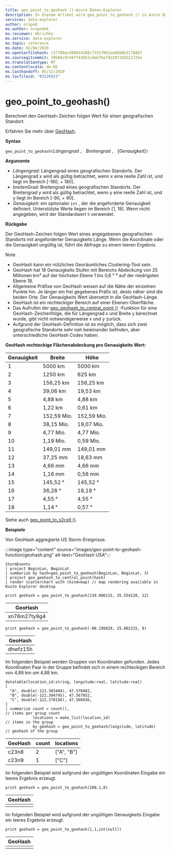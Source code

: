 ```yaml
---
title: geo_point_to_geohash ()-Azure Daten-Explorer
description: In diesem Artikel wird geo_point_to_geohash () in Azure Daten-Explorer beschrieben.
services: data-explorer
author: orspod
ms.author: orspodek
ms.reviewer: mbrichko
ms.service: data-explorer
ms.topic: reference
ms.date: 02/04/2020
ms.openlocfilehash: c37789ac490814288c7331f0b1ae86b8b2178d67
ms.sourcegitcommit: 39b04c97e9ff43052cdeb7be7422072d2b21725e
ms.translationtype: MT
ms.contentlocale: de-DE
ms.lasthandoff: 05/12/2020
ms.locfileid: "83226923"
---
```

# <a name="geo_point_to_geohash"></a>geo_point_to_geohash()

Berechnet den GeoHash-Zeichen folgen Wert für einen geografischen Standort.

Erfahren Sie mehr über [GeoHash](https://en.wikipedia.org/wiki/Geohash).  

**Syntax**

`geo_point_to_geohash(`*Längengrad* `, ` *Breitengrad* `, ` [*Genauigkeit*]`)`

**Argumente**

* *Längengrad*: Längengrad eines geografischen Standorts. Der Längengrad x wird als gültig betrachtet, wenn x eine reelle Zahl ist, und liegt im Bereich [-180, + 180]. 
* *breiten*Grad: Breitengrad eines geografischen Standorts. Der Breitengrad y wird als gültig betrachtet, wenn y eine reelle Zahl ist, und y liegt im Bereich [-90, + 90]. 
* *Genauigkeit*: ein optionaler `int` , der die angeforderte Genauigkeit definiert. Unterstützte Werte liegen im Bereich [1, 18]. Wenn nicht angegeben, wird der Standardwert `5` verwendet.

**Rückgabe**

Der GeoHash-Zeichen folgen Wert eines angegebenen geografischen Standorts mit angeforderter Genauigkeits Länge. Wenn die Koordinate oder die Genauigkeit ungültig ist, führt die Abfrage zu einem leeren Ergebnis.

> [!NOTE]
>
> * GeoHash kann ein nützliches Georäumliches Clustering-Tool sein.
> * GeoHash hat 18 Genauigkeits Stufen mit Bereichs Abdeckung von 25 Millionen km² auf der höchsten Ebene 1 bis 0,6 ° ² auf der niedrigsten Ebene 18.
> * Allgemeine Präfixe von GeoHash weisen auf die Nähe der einzelnen Punkte hin. Je länger ein frei gegebenes Präfix ist, desto näher sind die beiden Orte. Der Genauigkeits Wert übersetzt in die GeoHash-Länge.
> * GeoHash ist ein rechteckiger Bereich auf einer Ebenen-Oberfläche.
> * Das Aufrufen der [geo_geohash_to_central_point ()](geo-geohash-to-central-point-function.md) -Funktion für eine GeoHash-Zeichenfolge, die für Längengrad x und Breite y berechnet wurde, gibt nicht notwendigerweise x und y zurück.
> * Aufgrund der GeoHash-Definition ist es möglich, dass sich zwei geografische Standorte sehr nah beieinander befinden, aber unterschiedliche GeoHash Codes haben.

**GeoHash rechteckige Flächenabdeckung pro Genauigkeits Wert:**

| Genauigkeit | Breite     | Höhe    |
|----------|-----------|-----------|
| 1        | 5000 km   | 5000 km   |
| 2        | 1250 km   | 625 km    |
| 3        | 156,25 km | 156,25 km |
| 4        | 39,06 km  | 19,53 km  |
| 5        | 4,88 km   | 4,88 km   |
| 6        | 1,22 km   | 0,61 km   |
| 7        | 152,59 Mio.  | 152,59 Mio.  |
| 8        | 38,15 Mio.   | 19,07 Mio.   |
| 9        | 4,77 Mio.    | 4,77 Mio.    |
| 10       | 1,19 Mio.    | 0,59 Mio.    |
| 11       | 149,01 mm | 149,01 mm |
| 12       | 37,25 mm  | 18,63 mm  |
| 13       | 4,66 mm   | 4,66 mm   |
| 14       | 1,16 mm   | 0,58 mm   |
| 15       | 145,52 °  | 145,52 °  |
| 16       | 36,28 °   | 18,19 °   |
| 17       | 4,55 °    | 4,55 °    |
| 18       | 1,14 °    | 0,57 °    |

Siehe auch [geo_point_to_s2cell ()](geo-point-to-s2cell-function.md).

**Beispiele**

Von GeoHash aggregierte US Storm-Ereignisse.

:::image type="content" source="images/geo-point-to-geohash-function/geohash.png" alt-text="GeoHash USA":::

<!-- csl: https://help.kusto.windows.net/Samples -->
```kusto
StormEvents
| project BeginLon, BeginLat
| summarize by hash=geo_point_to_geohash(BeginLon, BeginLat, 3)
| project geo_geohash_to_central_point(hash)
| render scatterchart with (kind=map) // map rendering available in Kusto Explorer desktop
```

<!-- csl: https://help.kusto.windows.net/Samples -->
```kusto
print geohash = geo_point_to_geohash(139.806115, 35.554128, 12)  
```

| GeoHash      |
|--------------|
| xn76m27ty9g4 |

<!-- csl: https://help.kusto.windows.net/Samples -->
```kusto
print geohash = geo_point_to_geohash(-80.195829, 25.802215, 8)
```

|GeoHash|
|---|
|dhwfz15h|

Im folgenden Beispiel werden Gruppen von Koordinaten gefunden. Jedes Koordinaten Paar in der Gruppe befindet sich in einem rechteckigen Bereich von 4,88 km um 4,88 km.

<!-- csl: https://help.kusto.windows.net/Samples -->
```kusto
datatable(location_id:string, longitude:real, latitude:real)
[
  "A", double(-122.303404), 47.570482,
  "B", double(-122.304745), 47.567052,
  "C", double(-122.278156), 47.566936,
]
| summarize count = count(),                                          // items per group count
            locations = make_list(location_id)                        // items in the group
            by geohash = geo_point_to_geohash(longitude, latitude)    // geohash of the group
```

| GeoHash | count | locations  |
|---------|-------|------------|
| c23n8   | 2     | ["A", "B"] |
| c23n9   | 1     | ["C"]      |

Im folgenden Beispiel wird aufgrund der ungültigen Koordinaten Eingabe ein leeres Ergebnis erzeugt.

<!-- csl: https://help.kusto.windows.net/Samples -->
```kusto
print geohash = geo_point_to_geohash(200,1,8)
```

| GeoHash |
|---------|
|         |

Im folgenden Beispiel wird aufgrund der ungültigen Genauigkeits Eingabe ein leeres Ergebnis erzeugt.

<!-- csl: https://help.kusto.windows.net/Samples -->
```kusto
print geohash = geo_point_to_geohash(1,1,int(null))
```

| GeoHash |
|---------|
|         |
